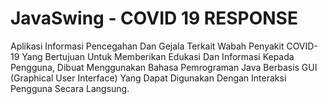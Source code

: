 # JavaSwing - COVID 19 RESPONSE
Aplikasi Informasi Pencegahan Dan Gejala Terkait Wabah Penyakit COVID-19 Yang Bertujuan Untuk Memberikan Edukasi Dan Informasi Kepada Pengguna, Dibuat Menggunakan Bahasa Pemrograman Java Berbasis GUI (Graphical User Interface) Yang Dapat Digunakan Dengan Interaksi Pengguna Secara Langsung.

